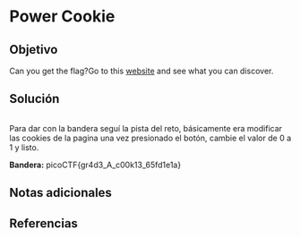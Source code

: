 # Power Cookie
## Objetivo

Can you get the flag?Go to this [website](http://saturn.picoctf.net:62846/) and see what you can discover.
## Solución

```shell

```

Para dar con la bandera seguí la pista del reto, básicamente era modificar las cookies de la pagina una vez presionado el botón, cambie el valor de 0 a 1 y listo.

**Bandera:** picoCTF{gr4d3_A_c00k13_65fd1e1a}
## Notas adicionales
## Referencias